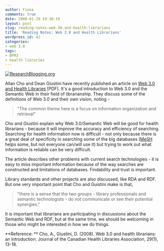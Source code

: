 ```yaml
---
author: Fiona
comments: true
date: 2008-01-29 19:36:19
layout: post
slug: reading-notes-web-30-and-health-librarians
title: 'Reading Notes: Web 3.0 and Health Librarians'
wordpress_id: 42
categories:
- web 3.0
tags:
- BPR3
- health libraries
---
```


[![ResearchBlogging.org](http://www.researchblogging.org/images/rbicons/ResearchBlogging-Medium-Trans.png)](http://www.researchblogging.org)

Allan Cho and Dean Giustini have recently published an article on [Web 3.0 and Health Libraries](http://pubs.nrc-cnrc.gc.ca/jchla/jchla29/c07-035.pdf) [PDF]. It's a good introduction to Web 3.0 and the Semantic Web in their field of librarianship. They discuss some of the definitions of Web 3.0 and their own vision, noting -


> "The common theme here is a focus on information organization and retrieval"


Cho and Giustini explain why Web 3.0/Semantic Web will be good for health librarians - because it will improve the accuracy and efficiency of searching. Searching for health information now is difficult - not only because there is a great deal of specificity in searching some of the big databases ([MeSH](http://en.wikipedia.org/wiki/Medical_Subject_Headings) helps some, but not everyone can/will use it) but trying to work out what information is reliable can be very difficult.

The article describes other problems with current search technologies - it is easy to miss important information because of the way searches are constructed and limitations of databases. Findability and trust is important.

Library standards and other projects are also discussed, like RDA and RDF. But one very important point that Cho and Guistini make is that,


> "there is a sense that the two groups - library professionals and semantic technologists - do not communicate or see their potential synergies."


It is important that librarians are participating in discussions about the Semantic Web and RDF, but at the same time, we should be welcoming in those who might be interested in how we do things.

**Reference: **
Cho, A., Giustini, D. (2008). Web 3.0 and health librarians: an introduction. Journal of the Canadian Health Libraries Association, 29(1), 13-18.
